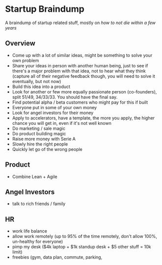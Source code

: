 # Startup Braindump
A braindump of startup related stuff, mostly on *how to not die within a few years*

## Overview ##
* Come up with a lot of similar ideas, might be something to solve your own problem
* Share your ideas in person with another human being, just to see if there's a major problem with that idea, not to hear what they think (capture all of their negative feedback though, you will need to solve it eventually, but not now)
* Build this idea into a product
* Look for another or few more equally passionate person (co-founders), split 51/49, 34/33/33. You should have the final say. 
* Find potential alpha / beta customers who might pay for this if built
* Everyone put in some of your own money
* Look for angel investors for their money
* Apply to accelerators, have a template, the more you apply, the higher chance you will get in, even if it's not well known
* Do marketing / sale magic
* Do product building magic
* Raise more money with Serie A
* Slowly hire the right people
* Quickly let go of the wrong people

## Product ##
* Combine Lean + Agile

## Angel Investors ##
* talk to rich friends / family 

## HR ##
* work life balance
* allow work remotely (up to 95% of the time remotely, don't allow 100%, un-healthy for everyone)
* pimp my desk ($4k laptop + $1k standup desk + $5 other stuff = 10k limit)
* freebies (gym, data plan, commute, parking, 



